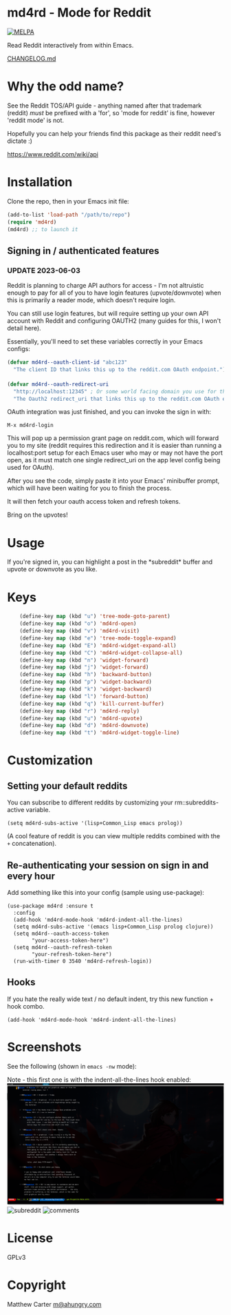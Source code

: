 # md4rd - Mode for Reddit

[![MELPA](http://melpa.org/packages/md4rd-badge.svg)](http://melpa.org/#/md4rd)

Read Reddit interactively from within Emacs.

[CHANGELOG.md](CHANGELOG.md "CHANGELOG.md")

# Why the odd name?

See the Reddit TOS/API guide - anything named after that trademark
(reddit) *must* be prefixed with a 'for', so 'mode for reddit' is
fine, however 'reddit mode' is not.

Hopefully you can help your friends find this package as their reddit
need's dictate :)

https://www.reddit.com/wiki/api

# Installation

Clone the repo, then in your Emacs init file:

```lisp
(add-to-list 'load-path "/path/to/repo")
(require 'md4rd)
(md4rd) ;; to launch it
```

## Signing in / authenticated features

### UPDATE 2023-06-03

Reddit is planning to charge API authors for access - I'm not
altruistic enough to pay for all of you to have login features
(upvote/downvote) when this is primarily a reader mode, which doesn't
require login.

You can still use login features, but will require setting up your own
API account with Reddit and configuring OAUTH2 (many guides for this,
I won't detail here).

Essentially, you'll need to set these variables correctly in your
Emacs configs:

```lisp
(defvar md4rd--oauth-client-id "abc123"
  "The client ID that links this up to the reddit.com OAuth endpoint.")

(defvar md4rd--oauth-redirect-uri
  "http://localhost:12345" ; Or some world facing domain you use for this
  "The Oauth2 redirect_uri that links this up to the reddit.com OAuth endpoint.")

```

OAuth integration was just finished, and you can invoke the sign in
with:

```
M-x md4rd-login
```

This will pop up a permission grant page on reddit.com, which will
forward you to my site (reddit requires this redirection and it is easier than
running a localhost:port setup for each Emacs user who may or may not
have the port open, as it must match one single redirect_uri on the
app level config being used for OAuth).

After you see the code, simply paste it into your Emacs' minibuffer
prompt, which will have been waiting for you to finish the process.

It will then fetch your oauth access token and refresh tokens.

Bring on the upvotes!

# Usage

If you're signed in, you can highlight a post in the \*subreddit\*
buffer and upvote or downvote as you like.

# Keys

```lisp
    (define-key map (kbd "u") 'tree-mode-goto-parent)
    (define-key map (kbd "o") 'md4rd-open)
    (define-key map (kbd "v") 'md4rd-visit)
    (define-key map (kbd "e") 'tree-mode-toggle-expand)
    (define-key map (kbd "E") 'md4rd-widget-expand-all)
    (define-key map (kbd "C") 'md4rd-widget-collapse-all)
    (define-key map (kbd "n") 'widget-forward)
    (define-key map (kbd "j") 'widget-forward)
    (define-key map (kbd "h") 'backward-button)
    (define-key map (kbd "p") 'widget-backward)
    (define-key map (kbd "k") 'widget-backward)
    (define-key map (kbd "l") 'forward-button)
    (define-key map (kbd "q") 'kill-current-buffer)
    (define-key map (kbd "r") 'md4rd-reply)
    (define-key map (kbd "u") 'md4rd-upvote)
    (define-key map (kbd "d") 'md4rd-downvote)
    (define-key map (kbd "t") 'md4rd-widget-toggle-line)

```

# Customization

## Setting your default reddits

You can subscribe to different reddits by customizing your
rm::subreddits-active variable.

```
(setq md4rd-subs-active '(lisp+Common_Lisp emacs prolog))
```

(A cool feature of reddit is you can view multiple reddits combined with
the `+` concatenation).

## Re-authenticating your session on sign in and every hour

Add something like this into your config (sample using use-package):

```
(use-package md4rd :ensure t
  :config
  (add-hook 'md4rd-mode-hook 'md4rd-indent-all-the-lines)
  (setq md4rd-subs-active '(emacs lisp+Common_Lisp prolog clojure))
  (setq md4rd--oauth-access-token
        "your-access-token-here")
  (setq md4rd--oauth-refresh-token
        "your-refresh-token-here")
  (run-with-timer 0 3540 'md4rd-refresh-login))
```

## Hooks

If you hate the really wide text / no default indent, try this new
function + hook combo.

```
(add-hook 'md4rd-mode-hook 'md4rd-indent-all-the-lines)

```

# Screenshots

See the following (shown in `emacs -nw` mode):

Note - this first one is with the indent-all-the-lines hook enabled:
![indented](https://raw.githubusercontent.com/ahungry/md4rd/master/img/md4rd-indented.png)
![subreddit](https://raw.githubusercontent.com/ahungry/md4rd/master/img/redditor-mode-3.png)
![comments](https://raw.githubusercontent.com/ahungry/md4rd/master/img/redditor-mode-2.png)

# License

GPLv3

# Copyright

Matthew Carter <m@ahungry.com>
